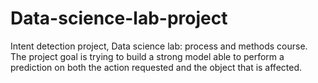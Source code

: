 ﻿# Data-science-lab-project
Intent detection project, Data science lab: process and methods course.
The project goal is trying to build a strong model able to perform a prediction on both the action requested and the object that is affected.
